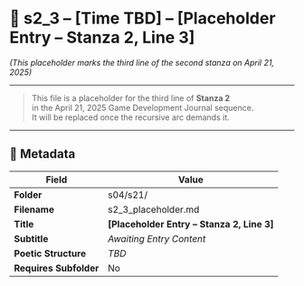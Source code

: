 <!-- Save to: shagi_archives/gdj_25/s04/s21/s2_3_placeholder.md -->

# 📜 s2_3 – [Time TBD] – [Placeholder Entry – Stanza 2, Line 3]  
*(This placeholder marks the third line of the second stanza on April 21, 2025)*

---

> This file is a placeholder for the third line of **Stanza 2**  
> in the April 21, 2025 Game Development Journal sequence.  
> It will be replaced once the recursive arc demands it.

---

## 🧩 Metadata

| Field | Value |
|-------|-------|
| **Folder** | s04/s21/ |
| **Filename** | s2_3_placeholder.md |
| **Title** | **[Placeholder Entry – Stanza 2, Line 3]** |
| **Subtitle** | *Awaiting Entry Content* |
| **Poetic Structure** | *TBD* |
| **Requires Subfolder** | No |
